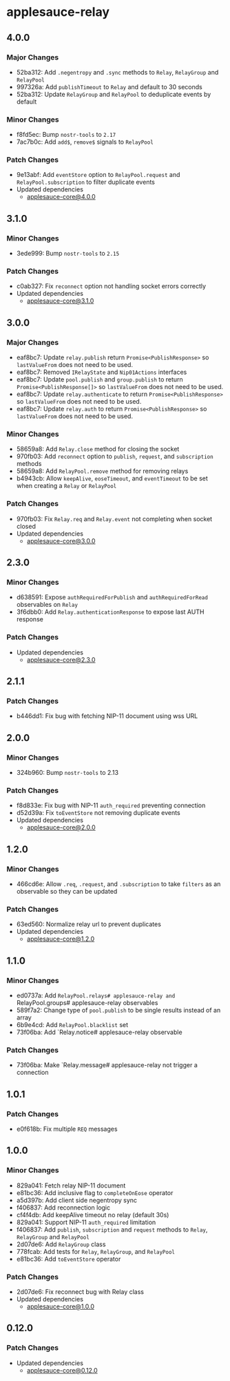 # applesauce-relay

## 4.0.0

### Major Changes

- 52ba312: Add `.negentropy` and `.sync` methods to `Relay`, `RelayGroup` and `RelayPool`
- 997326a: Add `publishTimeout` to `Relay` and default to 30 seconds
- 52ba312: Update `RelayGroup` and `RelayPool` to deduplicate events by default

### Minor Changes

- f8fd5ec: Bump `nostr-tools` to `2.17`
- 7ac7b0c: Add `add$`, `remove$` signals to `RelayPool`

### Patch Changes

- 9e13abf: Add `eventStore` option to `RelayPool.request` and `RelayPool.subscription` to filter duplicate events
- Updated dependencies
  - applesauce-core@4.0.0

## 3.1.0

### Minor Changes

- 3ede999: Bump `nostr-tools` to `2.15`

### Patch Changes

- c0ab327: Fix `reconnect` option not handling socket errors correctly
- Updated dependencies
  - applesauce-core@3.1.0

## 3.0.0

### Major Changes

- eaf8bc7: Update `relay.publish` return `Promise<PublishResponse>` so `lastValueFrom` does not need to be used.
- eaf8bc7: Removed `IRelayState` and `Nip01Actions` interfaces
- eaf8bc7: Update `pool.publish` and `group.publish` to return `Promise<PublishResponse[]>` so `lastValueFrom` does not need to be used.
- eaf8bc7: Update `relay.authenticate` to return `Promise<PublishResponse>` so `lastValueFrom` does not need to be used.
- eaf8bc7: Update `relay.auth` to return `Promise<PublishResponse>` so `lastValueFrom` does not need to be used.

### Minor Changes

- 58659a8: Add `Relay.close` method for closing the socket
- 970fb03: Add `reconnect` option to `publish`, `request`, and `subscription` methods
- 58659a8: Add `RelayPool.remove` method for removing relays
- b4943cb: Allow `keepAlive`, `eoseTimeout`, and `eventTimeout` to be set when creating a `Relay` or `RelayPool`

### Patch Changes

- 970fb03: Fix `Relay.req` and `Relay.event` not completing when socket closed
- Updated dependencies
  - applesauce-core@3.0.0

## 2.3.0

### Minor Changes

- d638591: Expose `authRequiredForPublish` and `authRequiredForRead` observables on `Relay`
- 3f6dbb0: Add `Relay.authenticationResponse` to expose last AUTH response

### Patch Changes

- Updated dependencies
  - applesauce-core@2.3.0

## 2.1.1

### Patch Changes

- b446dd1: Fix bug with fetching NIP-11 document using wss URL

## 2.0.0

### Minor Changes

- 324b960: Bump `nostr-tools` to 2.13

### Patch Changes

- f8d833e: Fix bug with NIP-11 `auth_required` preventing connection
- d52d39a: Fix `toEventStore` not removing duplicate events
- Updated dependencies
  - applesauce-core@2.0.0

## 1.2.0

### Minor Changes

- 466cd6e: Allow `.req`, `.request`, and `.subscription` to take `filters` as an observable so they can be updated

### Patch Changes

- 63ed560: Normalize relay url to prevent duplicates
- Updated dependencies
  - applesauce-core@1.2.0

## 1.1.0

### Minor Changes

- ed0737a: Add `RelayPool.relays# applesauce-relay and `RelayPool.groups# applesauce-relay observables
- 589f7a2: Change type of `pool.publish` to be single results instead of an array
- 6b9e4cd: Add `RelayPool.blacklist` set
- 73f06ba: Add `Relay.notice# applesauce-relay observable

### Patch Changes

- 73f06ba: Make `Relay.message# applesauce-relay not trigger a connection

## 1.0.1

### Patch Changes

- e0f618b: Fix multiple `REQ` messages

## 1.0.0

### Minor Changes

- 829a041: Fetch relay NIP-11 document
- e81bc36: Add inclusive flag to `completeOnEose` operator
- a5d397b: Add client side negentropy sync
- f406837: Add reconnection logic
- cf4f4db: Add keepAlive timeout no relay (default 30s)
- 829a041: Support NIP-11 `auth_required` limitation
- f406837: Add `publish`, `subscription` and `request` methods to `Relay`, `RelayGroup` and `RelayPool`
- 2d07de6: Add `RelayGroup` class
- 778fcab: Add tests for `Relay`, `RelayGroup`, and `RelayPool`
- e81bc36: Add `toEventStore` operator

### Patch Changes

- 2d07de6: Fix reconnect bug with Relay class
- Updated dependencies
  - applesauce-core@1.0.0

## 0.12.0

### Patch Changes

- Updated dependencies
  - applesauce-core@0.12.0
